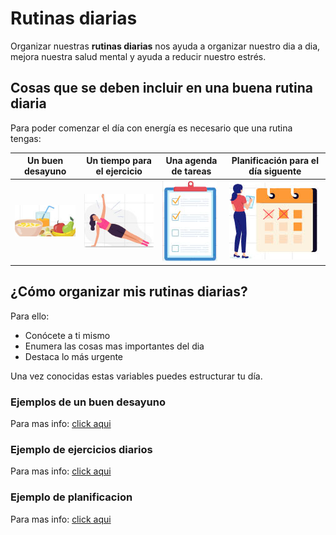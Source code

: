 # Rutinas diarias

Organizar nuestras **rutinas diarias** nos ayuda a organizar nuestro dia a dia, mejora nuestra salud mental y ayuda a reducir nuestro estrés.

## Cosas que se deben incluir en una buena rutina diaria

Para poder comenzar el día con energía es necesario que una rutina tengas:

| Un buen desayuno | Un tiempo para el ejercicio | Una agenda de tareas | Planificación para el día siguente
| -------- |  -------- | -------- | -------- |
| ![d](./IMAGENES/desayuno.png) | ![e](./IMAGENES/ejercicio.png) |![t](./IMAGENES/tareas.png) |![p](./IMAGENES/planificacion.png)

## ¿Cómo organizar mis rutinas diarias?

Para ello:

* Conócete a ti mismo
* Enumera las cosas mas importantes del dia
* Destaca lo más urgente

Una vez conocidas estas variables puedes estructurar tu día.
### Ejemplos de un buen desayuno
Para mas info:  [click aqui](https://www.clara.es/bienestar/alimentacion/desayunos-saludables-ideas-faciles_11586)
### Ejemplo de ejercicios diarios
Para mas info:  [click aqui](https://psicologiaymente.com/deporte/mejores-rutinas-ejercicios-en-casa)
### Ejemplo de planificacion
Para mas info: [click aqui](https://www.projectcoaching.es/planificacion-estrategica-personal-7-claves-que-te-proyectaran-al-exito/)

